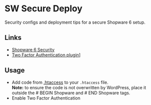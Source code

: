 # SW Secure Deploy

Security configs and deployment tips for a secure Shopware 6 setup.

## Links

- [Shopware 6 Security](https://docs.shopware.com/en/shopware-6-en/tutorials-and-faq/security-measures)
- [Two Factor Authentication plugin](https://github.com/runelaenen/shopware6-two-factor-auth)]

## Usage

- Add code from [.htaccess](.htaccess) to your `.htaccess` file.  
**Note:** to ensure the code is not overwritten by WordPress, place it outside the # BEGIN Shopware and # END Shopware tags.
- Enable Two Factor Authentication
